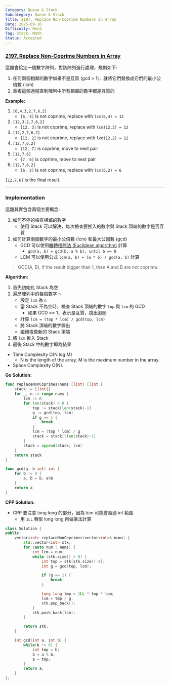 ```yaml
---
Category: Queue & Stack
Subcategory: Queue & Stack
Title: 2197. Replace Non-Coprime Numbers in Array
Date: 2025-09-16
Difficulty: Hard
Tag: Stack, Math
Status: Accepted
---
```


### [2197. Replace Non-Coprime Numbers in Array]

[2197. Replace Non-Coprime Numbers in Array]: https://leetcode.com/problems/replace-non-coprime-numbers-in-array

這題會給定一個數字陣列，對該陣列進行處理，規則如下:
1. 任何兩個相鄰的數字如果不是互質 (gcd > 1)，就將它們替換成它們的最小公倍數 (lcm)
2. 重複這個過程直到陣列中所有相鄰的數字都是互質的

**Example:**

1.  `[6,4,3,2,7,6,2]`
    -   `[6, 4]` is not coprime, replace with `lcm(6,4) = 12`
2.  `[12,3,2,7,6,2]`
    -   `[12, 3]` is not coprime, replace with `lcm(12,3) = 12`
3.  `[12,2,7,6,2]`
    -   `[12, 2]` is not coprime, replace with `lcm(12,2) = 12`
4.  `[12,7,6,2]`
    -   `[12, 7]` is coprime, move to next pair
5.  `[12,7,6]`
    -   `[7, 6]` is coprime, move to next pair
6.  `[12,7,6,2]`
    -   `[6, 2]` is not coprime, replace with `lcm(6,2) = 6`

`[12,7,6]` is the final result.

---

### Implementation

這題其實包含兩個主要概念:
1. 如何不停的檢查相鄰的數字
    -   使用 Stack 可以解決，每次檢查要推入的數字與 Stack 頂端的數字是否互質
2. 如何計算兩個數字的最小公倍數 (lcm) 和最大公因數 (gcd)
    -   GCD 可以使用[輾轉相除法 (Euclidean algorithm)] 計算
        -   `gcd(a, b) = gcd(b, a % b), until b == 0`
    -   LCM 可以使用公式 `lcm(a, b) = (a * b) / gcd(a, b)` 計算

> GCD(A, B), if the result bigger than 1, then A and B are not coprime.

[輾轉相除法 (Euclidean algorithm)]: https://en.wikipedia.org/wiki/Euclidean_algorithm


**Algorithm:**

1. 首先初始化 Stack 為空
2. 遍歷陣列中的每個數字 `n`
    -   設定 `lcm` 為 `n`
    -   當 Stack 不為空時，檢查 Stack 頂端的數字 `top` 與 `lcm` 的 GCD
        -   如果 GCD == 1，表示是互質，跳出迴圈
    -   計算 `lcm = (top * lcm) / gcd(top, lcm)`
    -   將 Stack 頂端的數字彈出
    -   繼續檢查新的 Stack 頂端
3. 將 `lcm` 推入 Stack
4. 最後 Stack 中的數字即為結果

-   Time Complexity O(N log M)
    -   N is the length of the array, M is the maximum number in the array. 
-   Space Complexity O(N).


**Go Solution:**
```go
func replaceNonCoprimes(nums []int) []int {
    stack := []int{}
    for _, n := range nums {
        lcm := n
        for len(stack) > 0 {
            top := stack[len(stack)-1]
            g := gcd(top, lcm)
            if g == 1 {
                break
            }
            lcm = (top * lcm) / g
            stack = stack[:len(stack)-1]
        }
        stack = append(stack, lcm)
    }
    return stack
}

func gcd(a, b int) int {
    for b != 0 {
        a, b = b, a%b
    }
    return a
}
```

**CPP Solution:**
-   CPP 要注意 long long 的部分，因為 lcm 可能會超過 int 範圍
    -   用 `1LL` 轉型 long long 再做乘法計算
```cpp
class Solution {
public:
    vector<int> replaceNonCoprimes(vector<int>& nums) {
        std::vector<int> stk;
        for (auto num : nums) {
            int lcm = num;
            while (stk.size() > 0) {
                int top = stk[stk.size()-1];
                int g = gcd(top, lcm);

                if (g == 1) {
                    break;
                }

                long long tmp = 1LL * top * lcm;
                lcm = tmp / g;
                stk.pop_back();
            }
            stk.push_back(lcm);
        }

        return stk;
    }

    int gcd(int a, int b) {
        while(b != 0) {
            int tmp = b;
            b = a % b;
            a = tmp;
        }
        return a;
    }
};
```